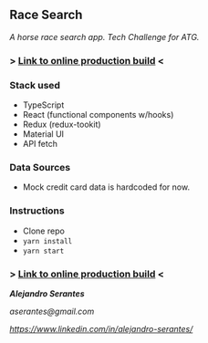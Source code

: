## Race Search

_A horse race search app. Tech Challenge for ATG._

### > [Link to online production build](https://vercel.com/aserantes/race-search) <

### Stack used

- TypeScript
- React (functional components w/hooks)
- Redux (redux-tookit)
- Material UI
- API fetch

### Data Sources

- Mock credit card data is hardcoded for now.

### Instructions

- Clone repo
- `yarn install`
- `yarn start`

### > [Link to online production build](https://vercel.com/aserantes/race-search) <

**_Alejandro Serantes_**

_aserantes@gmail.com_

_https://www.linkedin.com/in/alejandro-serantes/_
